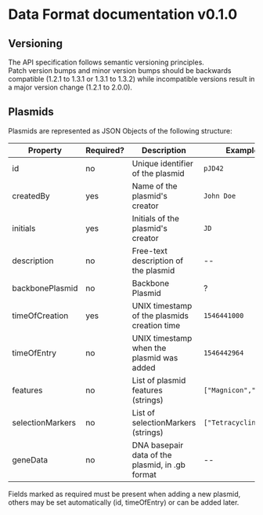 # Data Format documentation v0.1.0

## Versioning

The API specification follows semantic versioning principles.  
Patch version bumps and minor version bumps should be backwards compatible (1.2.1 to 1.3.1 or 1.3.1 to 1.3.2) while incompatible versions result in a major version change (1.2.1 to 2.0.0).

## Plasmids

Plasmids are represented as JSON Objects of the following structure:

| Property    | Required? | Description                                | Example value |
| ----------- | --------- | ------------------------------------------ | ------------- |
| id          | no        | Unique identifier of the plasmid           | `pJD42`       |
| createdBy   | yes       | Name of the plasmid's creator              | `John Doe`    |
| initials    | yes       | Initials of the plasmid's creator          | `JD`          |
| description | no        | Free-text description of the plasmid       | --            |
| backbonePlasmid | no    | Backbone Plasmid                           | ?             |
| timeOfCreation | yes    | UNIX timestamp of the plasmids creation time| `1546441000` |
| timeOfEntry | no        | UNIX timestamp when the plasmid was added  | `1546442964`  |
| features    | no        | List of plasmid features (strings)         | `["Magnicon","Terminator"]` |
| selectionMarkers | no   | List of selectionMarkers (strings)         | `["Tetracyclin"]` |
| geneData    | no        | DNA basepair data of the plasmid, in .gb format | --       |

Fields marked as required must be present when adding a new plasmid, others may be set automatically (id, timeOfEntry) or can be added later.